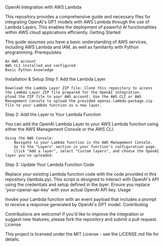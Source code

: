 OpenAI Integration with AWS Lambda

This repository provides a comprehensive guide and necessary files for integrating OpenAI's GPT models with AWS Lambda through the use of Lambda Layers. This enables the deployment of powerful AI functionalities within AWS cloud applications efficiently.
Getting Started

This guide assumes you have a basic understanding of AWS services, including AWS Lambda and IAM, as well as familiarity with Python programming.
Prerequisites

    An AWS account
    AWS CLI installed and configured
    Basic Python knowledge

Installation & Setup
Step 1: Add the Lambda Layer

    Download the Lambda Layer ZIP file: Clone this repository to access the Lambda Layer ZIP file prepared for the OpenAI integration.
    pload the ZIP file to your AWS account: Use the AWS CLI or AWS Management Console to upload the provided openai-lambda-package.zip file to your Lambda function as a new layer.

Step 2: Add the Layer to Your Lambda Function

You can add the OpenAI Lambda Layer to your AWS Lambda function using either the AWS Management Console or the AWS CLI.

    Using the AWS Console:
        Navigate to your Lambda function in the AWS Management Console.
        Go to the "Layers" section in your function's configuration page.
        Click "Add a layer", select "Custom layers", and choose the OpenAI layer you've uploaded.

Step 3: Update Your Lambda Function Code

Replace your existing Lambda function code with the code provided in this repository (lambda.py). This script is designed to interact with OpenAI's API using the credentials and setup defined in the layer.
Ensure you replace 'your-openai-api-key' with your actual OpenAI API key.
Usage

Invoke your Lambda function with an event payload that includes a prompt to receive a response generated by OpenAI's GPT model.
Contributing

Contributions are welcome! If you'd like to improve the integration or suggest new features, please fork the repository and submit a pull request.
License

This project is licensed under the MIT License - see the LICENSE.md file for details.
